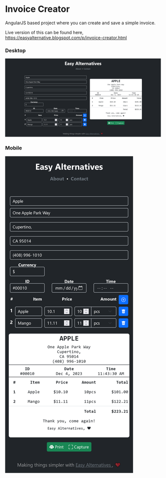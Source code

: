 # Invoice Creator
AngularJS based project where you can create and save a simple invoice.


Live version of this can be found here,
https://easyalternative.blogspot.com/p/invoice-creator.html

### Desktop
![Screenshot of desktop UI, Invoice Creator](ic_desktop.png)


### Mobile
![Screenshot of mobile UI, Invoice Creator](ic_mobile.png)
